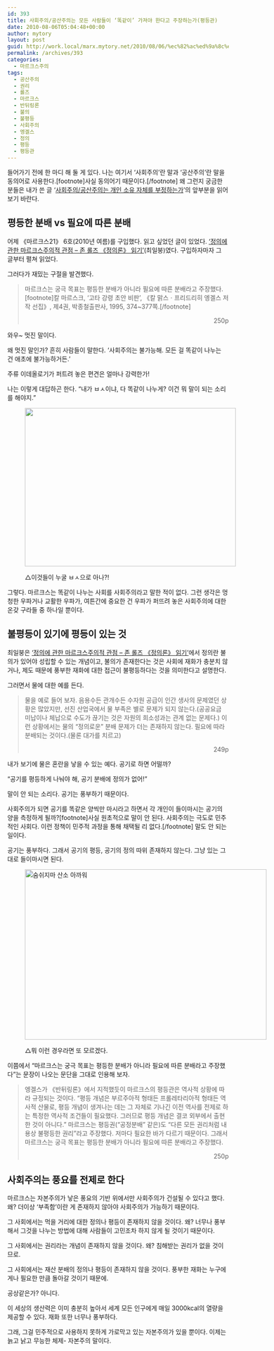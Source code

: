 ```yaml
---
id: 393
title: 사회주의/공산주의는 모든 사람들이 ‘똑같이’ 가져야 한다고 주장하는가(평등관)
date: 2010-08-06T05:04:48+00:00
author: mytory
layout: post
guid: http://work.local/marx.mytory.net/2010/08/06/%ec%82%ac%ed%9a%8c%ec%a3%bc%ec%9d%98%ea%b3%b5%ec%82%b0%ec%a3%bc%ec%9d%98%eb%8a%94-%eb%aa%a8%eb%93%a0-%ec%82%ac%eb%9e%8c%eb%93%a4%ec%9d%b4-%eb%98%91%ea%b0%99%ec%9d%b4-%ea%b0%80/
permalink: /archives/393
categories:
  - 마르크스주의
tags:
  - 공산주의
  - 권리
  - 롤즈
  - 마르크스
  - 반뒤링론
  - 불의
  - 불평등
  - 사회주의
  - 엥겔스
  - 정의
  - 평등
  - 평등관
---
```

들어가기 전에 한 마디 해 둘 게 있다. 나는 여기서 ‘사회주의’란 말과 ‘공산주의’란 말을 동의어로 사용한다.[footnote]사실 동의어기 때문이다.[/footnote] 왜 그런지 궁금한 분들은 내가 쓴 글 ‘<a href="http://spar2003.tistory.com/98" target="_blank" title="[http://spar2003.tistory.com/98]로 이동합니다.">사회주의/공산주의는 개인 소유 자체를 부정하는가</a>’의 앞부분을 읽어 보기 바란다.

## 평등한 분배 vs 필요에 따른 분배

어제 《마르크스21》 6호(2010년 여름)를 구입했다. 읽고 싶었던 글이 있었다. <a href="http://marx21.or.kr/article/pageView.marx?articleNo=82&pageNo=1" target="_blank" title="[http://marx21.or.kr/article/pageView.marx?articleNo=82&pageNo=1]로 이동합니다.">‘정의에 관한 마르크스주의적 관점 &#8211; 존 롤즈 《정의론》 읽기’</a>(최일붕)였다. 구입하자마자 그 글부터 펼쳐 읽었다.

그러다가 재밌는 구절을 발견했다.&nbsp; 

> 마르크스는 궁극 목표는 평등한 분배가 아니라 필요에 따른 분배라고 주장했다.[footnote]칼 마르스크, ‘고타 강령 초안 비판’, 《칼 맑스ㆍ프리드리히 엥겔스 저작 선집》, 제4권, 박종철출판사, 1995, 374~377쪽.[/footnote]
> 
> <p style="text-align: right; ">
>   250p
> </p>

와우~ 멋진 말이다.

왜 멋진 말인가? 흔히 사람들이 말한다. ‘사회주의는 불가능해. 모든 걸 똑같이 나누는 건 애초에 불가능하거든.’

주류 이데올로기가 퍼트려 놓은 편견은 얼마나 강력한가!

나는 이렇게 대답하곤 한다. “내가 ㅂㅅ이냐, 다 똑같이 나누게? 이건 뭐 말이 되는 소리를 해야지.”<figure style="width: 480px" class="wp-caption aligncenter">

<img src="http://work.local/marx.mytory.net/wp-content/uploads/1/cfile22.uf.172BBE054C5B96C16ACA65.gif" width="480" height="360" alt="" filename="cfile22.uf.172BBE054C5B96C16ACA65.gif" filemime="" /><figcaption class="wp-caption-text">△이것들이 누굴 ㅂㅅ으로 아나?!</figcaption></figure> 

그렇다. 마르크스는 똑같이 나누는 사회를 사회주의라고 말한 적이 없다. 그런 생각은 멍청한 우파거나 교활한 우파가, 여튼간에 중요한 건 우파가 퍼뜨려 놓은 사회주의에 대한 온갖 구라들 중 하나일 뿐이다.

## 불평등이 있기에 평등이 있는 것

최일붕은&nbsp;<a href="http://marx21.or.kr/article/pageView.marx?articleNo=82&pageNo=1" target="_blank" title="[http://marx21.or.kr/article/pageView.marx?articleNo=82&pageNo=1]로 이동합니다.">‘정의에 관한 마르크스주의적 관점 &#8211; 존 롤즈 《정의론》 읽기’</a>에서 정의란 불의가 있어야 성립할 수 있는 개념이고, 불의가 존재한다는 것은 사회에 재화가 충분치 않거나, 제도 때문에 풍부한 재화에 대한 접근이 불평등하다는 것을 의미한다고 설명한다.

그러면서 물에 대한 예를 든다. 

> 물을 예로 들어 보자. 음용수든 관개수든 수자원 공급이 인간 생사의 문제였던 상황은 많았지만, 선진 산업국에서 물 부족은 별로 문제가 되지 않는다.(공공요금 미납이나 체납으로 수도가 끊기는 것은 자원의 희소성과는 관계 없는 문제다.) 이런 상황에서는 물의 “정의로운” 분배 문제가 더는 존재하지 않는다. 필요에 따라 분배되는 것이다.(물론 대가를 치르고)
> 
> <p style="text-align: right; ">
>   249p
> </p>

내가 보기에 물은 혼란을 낳을 수 있는 예다. 공기로 하면 어떨까?

“공기를 평등하게 나눠야 해, 공기 분배에 정의가 없어!”

말이 안 되는 소리다. 공기는 풍부하기 때문이다.

사회주의가 되면 공기를 똑같은 양씩만 마시라고 하면서 각 개인이 들이마시는 공기의 양을 측정하게 될까?[footnote]사실 원초적으로 말이 안 된다. 사회주의는 극도로 민주적인 사회다. 이런 정책이 민주적 과정을 통해 채택될 리 없다.[/footnote]&nbsp;말도 안 되는 일이다.

공기는 풍부하다. 그래서 공기의 평등, 공기의 정의 따위 존재하지 않는다. 그냥 있는 그대로 들이마시면 된다.<figure style="width: 550px" class="wp-caption aligncenter">

<img src="http://work.local/marx.mytory.net/wp-content/uploads/1/cfile4.uf.1179240B4C5B9723879AF4.jpg" width="550" height="387" alt="숨쉬지마 산소 아까워" filename="cfile4.uf.1179240B4C5B9723879AF4.jpg" filemime="" /><figcaption class="wp-caption-text">△뭐 이런 경우라면 또 모르겠다.</figcaption></figure> 

이쯤에서 “마르크스는 궁극 목표는 평등한 분배가 아니라 필요에 따른 분배라고 주장했다”는 문장이 나오는 문단을 그대로 인용해 보자.

> 엥겔스가 《반뒤링론》에서 지적했듯이 마르크스의 평등관은 역사적 상황에 따라 규정되는 것이다. “평등 개념은 부르주아적 형태든 프롤레타리아적 형태든 역사적 산물로, 평등 개념이 생겨나는 데는 그 자체로 기나긴 이전 역사를 전제로 하는 특정한 역사적 조건들이 필요했다. 그러므로 평등 개념은 결코 외부에서 출현한 것이 아니다.” 마르크스는 평등권(“공정분배” 같은)도 “다른 모든 권리처럼 내용상 불평등한 권리”라고 주장했다. 저마다 필요한 바가 다르기 때문이다. 그래서 마르크스는 궁극 목표는 평등한 분배가 아니라 필요에 따른 분배라고 주장했다.
> 
> <p style="text-align: right; ">
>   250p
> </p>

## 사회주의는 풍요를 전제로 한다

마르크스는 자본주의가 낳은 풍요의 기반 위에서만 사회주의가 건설될 수 있다고 했다. 왜? 더이상 ‘부족함’이란 게 존재하지 않아야 사회주의가 가능하기 때문이다. 

그 사회에서는 먹을 거리에 대한 정의나 평등이 존재하지 않을 것이다. 왜? 너무나 풍부해서 그것을 나누는 방법에 대해 사람들이 고민조차 하지 않게 될 것이기 때문이다.

그 사회에서는 권리라는 개념이 존재하지 않을 것이다. 왜? 침해받는 권리가 없을 것이므로.

그 사회에서는 재산 분배의 정의나 평등이 존재하지 않을 것이다. 풍부한 재화는 누구에게나 필요한 만큼 돌아갈 것이기 때문에.

공상같은가? 아니다.

이 세상의 생산력은 이미 충분히 높아서 세계 모든 인구에게 매일 3000kcal의 열량을 제공할 수 있다. 재화 또한 너무나 풍부하다.

그래, 그걸 민주적으로 사용하지 못하게 가로막고 있는 자본주의가 있을 뿐이다. 이제는 늙고 낡고 무능한 체제- 자본주의 말이다.